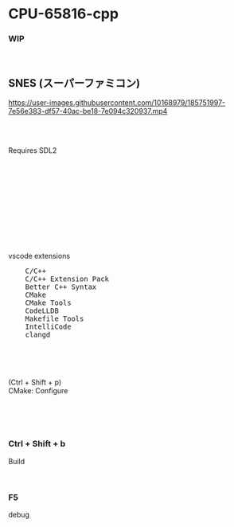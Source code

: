 # CPU-65816-cpp

### WIP

<br>

## SNES (スーパーファミコン)


https://user-images.githubusercontent.com/10168979/185751997-7e56e383-df57-40ac-be18-7e094c320937.mp4


<br><br>

Requires SDL2

<br><br><br>

<br><br><br><br><br><br>

vscode extensions

<pre>
    C/C++
    C/C++ Extension Pack
    Better C++ Syntax
    CMake
    CMake Tools
    CodeLLDB
    Makefile Tools
    IntelliCode
    clangd
</pre>

<br><br><br>

(Ctrl + Shift + p)  
CMake: Configure

<br><br><br>

### Ctrl + Shift + b

Build

<br>

### F5

debug

<br><br><br><br><br><br><br><br><br><br>

